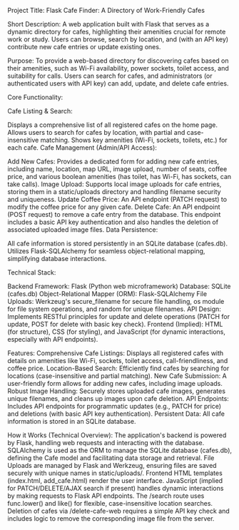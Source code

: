 Project Title:
Flask Cafe Finder: A Directory of Work-Friendly Cafes

Short Description:
A web application built with Flask that serves as a dynamic directory for cafes, highlighting their amenities crucial for remote work or study. Users can browse, search by location, and (with an API key) contribute new cafe entries or update existing ones.

Purpose: To provide a web-based directory for discovering cafes based on their amenities, such as Wi-Fi availability, power sockets, toilet access, and suitability for calls. Users can search for cafes, and administrators (or authenticated users with API key) can add, update, and delete cafe entries.

Core Functionality:

Cafe Listing & Search:

Displays a comprehensive list of all registered cafes on the home page.
Allows users to search for cafes by location, with partial and case-insensitive matching.
Shows key amenities (Wi-Fi, sockets, toilets, etc.) for each cafe.
Cafe Management (Admin/API Access):

Add New Cafes: Provides a dedicated form for adding new cafe entries, including name, location, map URL, image upload, number of seats, coffee price, and various boolean amenities (has toilet, has Wi-Fi, has sockets, can take calls).
Image Upload: Supports local image uploads for cafe entries, storing them in a static/uploads directory and handling filename security and uniqueness.
Update Coffee Price: An API endpoint (PATCH request) to modify the coffee price for any given cafe.
Delete Cafe: An API endpoint (POST request) to remove a cafe entry from the database. This endpoint includes a basic API key authentication and also handles the deletion of associated uploaded image files.
Data Persistence:

All cafe information is stored persistently in an SQLite database (cafes.db).
Utilizes Flask-SQLAlchemy for seamless object-relational mapping, simplifying database interactions.

Technical Stack:

Backend Framework: Flask (Python web microframework)
Database: SQLite (cafes.db)
Object-Relational Mapper (ORM): Flask-SQLAlchemy
File Uploads: Werkzeug's secure_filename for secure file handling, os module for file system operations, and random for unique filenames.
API Design: Implements RESTful principles for update and delete operations (PATCH for update, POST for delete with basic key check).
Frontend (Implied): HTML (for structure), CSS (for styling), and JavaScript (for dynamic interactions, especially with API endpoints).

Features:
Comprehensive Cafe Listings: Displays all registered cafes with details on amenities like Wi-Fi, sockets, toilet access, call-friendliness, and coffee price.
Location-Based Search: Efficiently find cafes by searching for locations (case-insensitive and partial matching).
New Cafe Submission: A user-friendly form allows for adding new cafes, including image uploads.
Robust Image Handling: Securely stores uploaded cafe images, generates unique filenames, and cleans up images upon cafe deletion.
API Endpoints: Includes API endpoints for programmatic updates (e.g., PATCH for price) and deletions (with basic API key authentication).
Persistent Data: All cafe information is stored in an SQLite database.


How it Works (Technical Overview):
The application's backend is powered by Flask, handling web requests and interacting with the database.
SQLAlchemy is used as the ORM to manage the SQLite database (cafes.db), defining the Cafe model and facilitating data storage and retrieval.
File Uploads are managed by Flask and Werkzeug, ensuring files are saved securely with unique names in static/uploads/.
Frontend HTML templates (index.html, add_cafe.html) render the user interface.
JavaScript (implied for PATCH/DELETE/AJAX search if present) handles dynamic interactions by making requests to Flask API endpoints.
The /search route uses func.lower() and like() for flexible, case-insensitive location searches.
Deletion of cafes via /delete-cafe-web requires a simple API key check and includes logic to remove the corresponding image file from the server.
